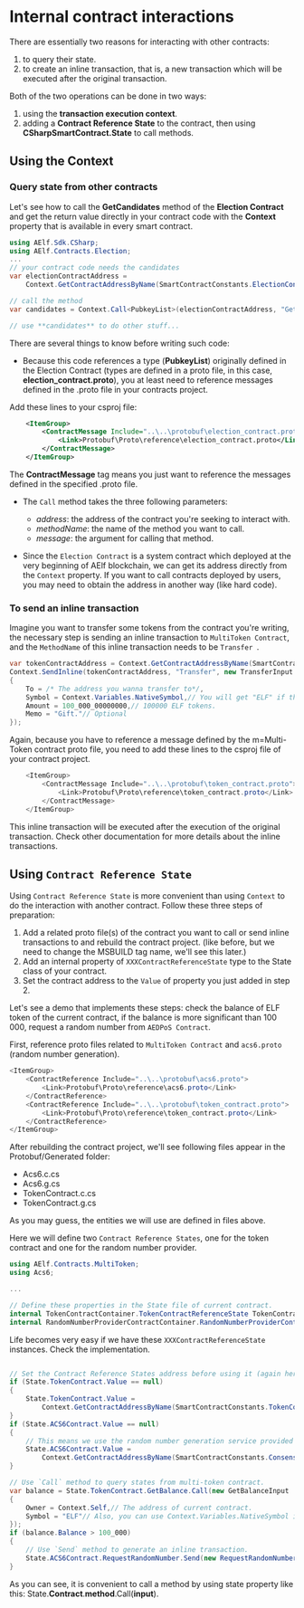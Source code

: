 # Internal contract interactions

There are essentially two reasons for interacting with other contracts:
1. to query their state. 
2. to create an inline transaction, that is, a new transaction which will be executed after the original transaction.

Both of the two operations can be done in two ways:

1. using the **transaction execution context**.
2. adding a **Contract Reference State** to the contract, then using **CSharpSmartContract.State** to call methods.

## Using the Context

### Query state from other contracts

Let's see how to call the **GetCandidates** method of the **Election Contract** and get the return value directly in your contract code with the **Context** property that is available in every smart contract.

```csharp
using AElf.Sdk.CSharp;
using AElf.Contracts.Election;
...
// your contract code needs the candidates
var electionContractAddress =
    Context.GetContractAddressByName(SmartContractConstants.ElectionContractSystemName);

// call the method
var candidates = Context.Call<PubkeyList>(electionContractAddress, "GetCandidates", new Empty());

// use **candidates** to do other stuff...
```

There are several things to know before writing such code:

- Because this code references a type (**PubkeyList**) originally defined in the Election Contract (types are defined in a proto file, in this case, **election_contract.proto**), you at least need to reference messages defined in the .proto file in your contracts project.

Add these lines to your csproj file:
```xml
    <ItemGroup>
        <ContractMessage Include="..\..\protobuf\election_contract.proto">
            <Link>Protobuf\Proto\reference\election_contract.proto</Link>
        </ContractMessage>
    </ItemGroup>
```

The **ContractMessage** tag means you just want to reference the messages defined in the specified .proto file.

- The `Call` method takes the three following parameters: 
    - *address*: the address of the contract you're seeking to interact with.
    - *methodName*: the name of the method you want to call.
    - *message*: the argument for calling that method.

- Since the `Election Contract` is a system contract which deployed at the very beginning of AElf blockchain, we can get its address directly from the `Context` property. If you want to call contracts deployed by users, you may need to obtain the address in another way (like hard code).

### To send an inline transaction

Imagine you want to transfer some tokens from the contract you're writing, the necessary step is sending an inline transaction to `MultiToken Contract`, and the `MethodName` of this inline transaction needs to be `Transfer `.

```C#
var tokenContractAddress = Context.GetContractAddressByName(SmartContractConstants.TokenContractSystemName);
Context.SendInline(tokenContractAddress, "Transfer", new TransferInput
{
    To = /* The address you wanna transfer to*/,
    Symbol = Context.Variables.NativeSymbol,// You will get "ELF" if this contract is deployed in AElf main chain.
    Amount = 100_000_00000000,// 100000 ELF tokens.
    Memo = "Gift."// Optional
});
```

Again, because you have to reference a message defined by the m=Multi-Token contract proto file, you need to add these lines to the csproj file of your contract project.

```C#
    <ItemGroup>
        <ContractMessage Include="..\..\protobuf\token_contract.proto">
            <Link>Protobuf\Proto\reference\token_contract.proto</Link>
        </ContractMessage>
    </ItemGroup>
```

This inline transaction will be executed after the execution of the original transaction.
Check other documentation for more details about the inline transactions.

## Using `Contract Reference State`

Using `Contract Reference State` is more convenient than using `Context` to do the interaction with another contract.
Follow these three steps of preparation:

1. Add a related proto file(s) of the contract you want to call or send inline transactions to and rebuild the contract project. (like before, but we need to change the MSBUILD tag name, we'll see this later.)
2. Add an internal property of `XXXContractReferenceState` type to the State class of your contract.
3. Set the contract address to the `Value` of property you just added in step 2.

Let's see a demo that implements these steps: check the balance of ELF token of the current contract, if the balance is more significant than 100 000, request a random number from `AEDPoS Contract`.

First, reference proto files related to `MultiToken Contract` and `acs6.proto` (random number generation).
```C#
<ItemGroup>
    <ContractReference Include="..\..\protobuf\acs6.proto">
        <Link>Protobuf\Proto\reference\acs6.proto</Link>
    </ContractReference>
    <ContractReference Include="..\..\protobuf\token_contract.proto">
        <Link>Protobuf\Proto\reference\token_contract.proto</Link>
    </ContractReference>
</ItemGroup>
```
After rebuilding the contract project, we'll see following files appear in the Protobuf/Generated folder:
- Acs6.c.cs
- Acs6.g.cs
- TokenContract.c.cs
- TokenContract.g.cs

As you may guess, the entities we will use are defined in files above.

Here we will define two `Contract Reference States`, one for the token contract and one for the random number provider.

```C#
using AElf.Contracts.MultiToken;
using Acs6;

...

// Define these properties in the State file of current contract.
internal TokenContractContainer.TokenContractReferenceState TokenContract { get; set; }
internal RandomNumberProviderContractContainer.RandomNumberProviderContractReferenceState ACS6Contract { get; set }
```

Life becomes very easy if we have these `XXXContractReferenceState` instances. Check the implementation.

```C#

// Set the Contract Reference States address before using it (again here, we already have the system addresses for the token and ac6 contracts).
if (State.TokenContract.Value == null)
{
    State.TokenContract.Value =
        Context.GetContractAddressByName(SmartContractConstants.TokenContractSystemName);
}
if (State.ACS6Contract.Value == null)
{
    // This means we use the random number generation service provided by `AEDPoS Contract`.
    State.ACS6Contract.Value =
        Context.GetContractAddressByName(SmartContractConstants.ConsensusContractSystemName);
}

// Use `Call` method to query states from multi-token contract.
var balance = State.TokenContract.GetBalance.Call(new GetBalanceInput
{
    Owner = Context.Self,// The address of current contract.
    Symbol = "ELF"// Also, you can use Context.Variables.NativeSymbol if this contract will deployed in AElf main chain.
});
if (balance.Balance > 100_000)
{
    // Use `Send` method to generate an inline transaction.
    State.ACS6Contract.RequestRandomNumber.Send(new RequestRandomNumberInput());
}
```

As you can see, it is convenient to call a method by using state property like this: State.**Contract**.**method**.Call(**input**).
